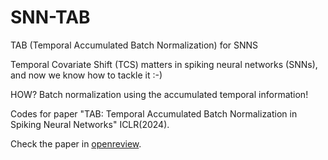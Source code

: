# SNN-TAB

TAB (Temporal Accumulated Batch Normalization) for SNNS

Temporal Covariate Shift (TCS) matters in spiking neural networks (SNNs), and now we know how to tackle it :-)

HOW? Batch normalization using the accumulated temporal information!

Codes for paper "TAB: Temporal Accumulated Batch Normalization in Spiking Neural Networks" ICLR(2024). 

Check the paper in [openreview](https://openreview.net/forum?id=k1wlmtPGLq). 


